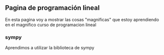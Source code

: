 ## Pagina de programación lineal
En esta pagina voy a mostrar las cosas "magnificas" que estoy aprendiendo en el magnifico curso de programacion lineal

### sympy 
Aprendimos a utilizar la biblioteca de sympy 





